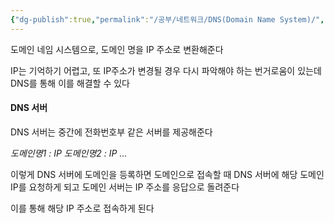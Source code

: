 ```yaml
---
{"dg-publish":true,"permalink":"/공부/네트워크/DNS(Domain Name System)/","dgPassFrontmatter":true}
---
```



도메인 네임 시스템으로, 도메인 명을 IP 주소로 변환해준다

IP는 기억하기 어렵고, 또 IP주소가 변경될 경우 다시 파악해야 하는 번거로움이 있는데
DNS를 통해 이를 해결할 수 있다

#### DNS 서버

DNS 서버는 중간에 전화번호부 같은 서버를 제공해준다

*도메인명1 : IP*
*도메인명2 : IP*
*...*

이렇게 DNS 서버에 도메인을 등록하면
도메인으로 접속할 때 DNS 서버에 해당 도메인 IP를 요청하게 되고
도메인 서버는 IP 주소를 응답으로 돌려준다

이를 통해 해당 IP 주소로 접속하게 된다